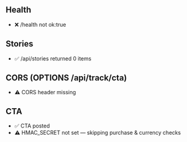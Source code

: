 
## Health
- ❌ /health not ok:true

## Stories
- ✅ /api/stories returned 0 items

## CORS (OPTIONS /api/track/cta)
- ⚠️ CORS header missing

## CTA
- ✅ CTA posted
- ⚠️ HMAC_SECRET not set — skipping purchase & currency checks
